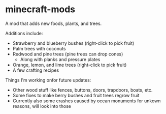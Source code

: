# minecraft-mods
A mod that adds new foods, plants, and trees.

Additions include:

- Strawberry and blueberry bushes (right-click to pick fruit)
- Palm trees with coconuts
- Redwood and pine trees (pine trees can drop cones)
  - Along with planks and pressure plates
- Orange, lemon, and lime trees (right-click to pick fruit)
- A few crafting recipes

Things I'm working onfor future updates:

- Other wood stuff like fences, buttons, doors, trapdoors, boats, etc.
- Some fixes to make berry bushes and fruit trees regrow fruit
- Currently also some crashes caused by ocean monuments for unkown reasons, will look into those
